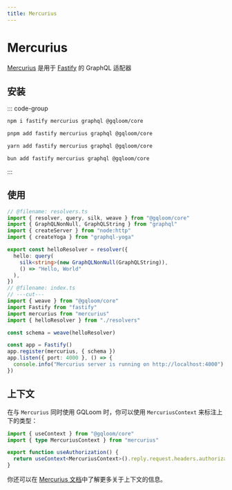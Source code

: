 ```yaml
---
title: Mercurius
---
```


# Mercurius

[Mercurius](https://mercurius.dev/) 是用于 [Fastify](https://www.fastify.io/) 的 GraphQL 适配器

## 安装

::: code-group
```sh [npm]
npm i fastify mercurius graphql @gqloom/core
```
```sh [pnpm]
pnpm add fastify mercurius graphql @gqloom/core
```
```sh [yarn]
yarn add fastify mercurius graphql @gqloom/core
```
```sh [bun]
bun add fastify mercurius graphql @gqloom/core
```
:::

## 使用 
```ts twoslash
// @filename: resolvers.ts
import { resolver, query, silk, weave } from "@gqloom/core"
import { GraphQLNonNull, GraphQLString } from "graphql"
import { createServer } from "node:http"
import { createYoga } from "graphql-yoga"

export const helloResolver = resolver({
  hello: query(
    silk<string>(new GraphQLNonNull(GraphQLString)),
    () => "Hello, World"
  ),
})
// @filename: index.ts
// ---cut---
import { weave } from "@gqloom/core"
import Fastify from "fastify"
import mercurius from "mercurius"
import { helloResolver } from "./resolvers"

const schema = weave(helloResolver)

const app = Fastify()
app.register(mercurius, { schema })
app.listen({ port: 4000 }, () => {
  console.info("Mercurius server is running on http://localhost:4000")
})
```

## 上下文

在与 `Mercurius` 同时使用 GQLoom 时，你可以使用 `MercuriusContext` 来标注上下的类型：

```ts twoslash
import { useContext } from "@gqloom/core"
import { type MercuriusContext } from "mercurius"

export function useAuthorization() {
  return useContext<MercuriusContext>().reply.request.headers.authorization
}
```

你还可以在 [Mercurius 文档](https://mercurius.dev/#/docs/context)中了解更多关于上下文的信息。